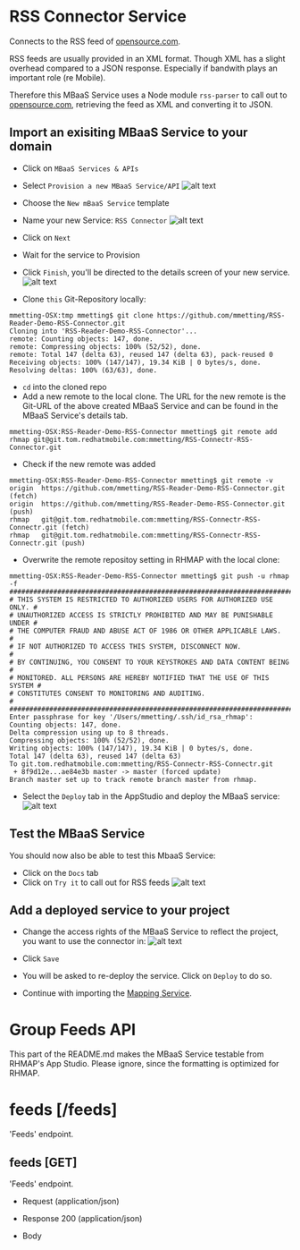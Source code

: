 # RSS Connector Service

Connects to the RSS feed of [opensource.com](https://opensource.com/).

RSS feeds are usually provided in an XML format. Though XML has a slight overhead compared to a JSON response. Especially if bandwith
plays an important role (re Mobile).

Therefore this MBaaS Service uses a Node module `rss-parser` to call out to [opensource.com](https://opensource.com/), retrieving the feed 
as XML and converting it to JSON.

## Import an exisiting MBaaS Service to your domain

- Click on `MBaaS Services & APIs`
- Select `Provision a new MBaaS Service/API`
![alt text](./pictures/mbaas_service.png "Provision a service")

- Choose the `New mBaaS Service` template
- Name your new Service: `RSS Connector`
![alt text](./pictures/specify_details.png "Specify the name")

- Click on `Next`
- Wait for the service to Provision
- Click `Finish`, you'll be directed to the details screen of your new service.
![alt text](./pictures/finish_provisioning.png "Finished provisioning")

- Clone `this` Git-Repository locally:

```
mmetting-OSX:tmp mmetting$ git clone https://github.com/mmetting/RSS-Reader-Demo-RSS-Connector.git
Cloning into 'RSS-Reader-Demo-RSS-Connector'...
remote: Counting objects: 147, done.
remote: Compressing objects: 100% (52/52), done.
remote: Total 147 (delta 63), reused 147 (delta 63), pack-reused 0
Receiving objects: 100% (147/147), 19.34 KiB | 0 bytes/s, done.
Resolving deltas: 100% (63/63), done.
```

- `cd` into the cloned repo
- Add a new remote to the local clone. The URL for the new remote is the Git-URL of the above created MBaaS Service and can be found in the MBaaS Service's details tab.

```
mmetting-OSX:RSS-Reader-Demo-RSS-Connector mmetting$ git remote add rhmap git@git.tom.redhatmobile.com:mmetting/RSS-Connectr-RSS-Connector.git
```

- Check if the new remote was added

```
mmetting-OSX:RSS-Reader-Demo-RSS-Connector mmetting$ git remote -v
origin	https://github.com/mmetting/RSS-Reader-Demo-RSS-Connector.git (fetch)
origin	https://github.com/mmetting/RSS-Reader-Demo-RSS-Connector.git (push)
rhmap	git@git.tom.redhatmobile.com:mmetting/RSS-Connectr-RSS-Connectr.git (fetch)
rhmap	git@git.tom.redhatmobile.com:mmetting/RSS-Connectr-RSS-Connectr.git (push)
```

- Overwrite the remote repositoy setting in RHMAP with the local clone:

```
mmetting-OSX:RSS-Reader-Demo-RSS-Connector mmetting$ git push -u rhmap -f
##########################################################################
# THIS SYSTEM IS RESTRICTED TO AUTHORIZED USERS FOR AUTHORIZED USE ONLY. #
# UNAUTHORIZED ACCESS IS STRICTLY PROHIBITED AND MAY BE PUNISHABLE UNDER #
# THE COMPUTER FRAUD AND ABUSE ACT OF 1986 OR OTHER APPLICABLE LAWS.     #
# IF NOT AUTHORIZED TO ACCESS THIS SYSTEM, DISCONNECT NOW.               #
# BY CONTINUING, YOU CONSENT TO YOUR KEYSTROKES AND DATA CONTENT BEING   #
# MONITORED. ALL PERSONS ARE HEREBY NOTIFIED THAT THE USE OF THIS SYSTEM #
# CONSTITUTES CONSENT TO MONITORING AND AUDITING.                        #
##########################################################################
Enter passphrase for key '/Users/mmetting/.ssh/id_rsa_rhmap': 
Counting objects: 147, done.
Delta compression using up to 8 threads.
Compressing objects: 100% (52/52), done.
Writing objects: 100% (147/147), 19.34 KiB | 0 bytes/s, done.
Total 147 (delta 63), reused 147 (delta 63)
To git.tom.redhatmobile.com:mmetting/RSS-Connectr-RSS-Connectr.git
 + 8f9d12e...ae84e3b master -> master (forced update)
Branch master set up to track remote branch master from rhmap.
```

- Select the `Deploy` tab in the AppStudio and deploy the MBaaS service:
![alt text](./pictures/deployment_finished.png "Deployment finished")

## Test the MBaaS Service
You should now also be able to test this MbaaS Service:

- Click on the `Docs` tab
- Click on `Try it` to call out for RSS feeds
![alt text](./pictures/testing.png "Testing")

## Add a deployed service to your project

- Change the access rights of the MBaaS Service to reflect the project, you want to use the connector in:
![alt text](./pictures/make_public.png "Adding the MBaaS Service to a project")

- Click `Save`
- You will be asked to re-deploy the service. Click on `Deploy` to do so.
- Continue with importing the [Mapping Service](https://github.com/mmetting/RSS-Reader-Demo-Mapper-Service).

# Group Feeds API
This part of the README.md makes the MBaaS Service testable from RHMAP's App Studio. Please ignore, since the formatting is optimized for RHMAP.

# feeds [/feeds]

'Feeds' endpoint.

## feeds [GET] 

'Feeds' endpoint.

+ Request (application/json)

+ Response 200 (application/json)

+ Body